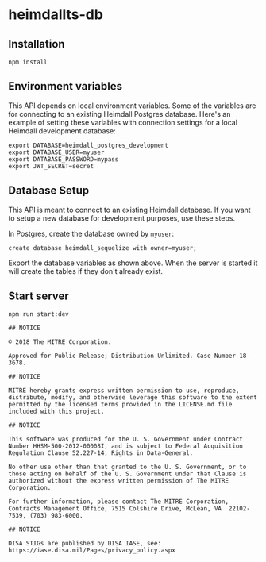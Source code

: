 # heimdallts-db

## Installation
```
npm install
```

## Environment variables
This API depends on local environment variables. Some of the variables are for connecting to an existing Heimdall Postgres database. Here's an example of setting these variables with connection settings for a local Heimdall development database:
```
export DATABASE=heimdall_postgres_development
export DATABASE_USER=myuser
export DATABASE_PASSWORD=mypass
export JWT_SECRET=secret
```

## Database Setup
This API is meant to connect to an existing Heimdall database. If you want to setup a new database for development purposes, use these steps.

In Postgres, create the database owned by `myuser`:
```
create database heimdall_sequelize with owner=myuser;
```

Export the database variables as shown above. When the server is started it will create the tables if they don't already exist.

## Start server
```
npm run start:dev

## NOTICE  

© 2018 The MITRE Corporation.  

Approved for Public Release; Distribution Unlimited. Case Number 18-3678.    

## NOTICE 

MITRE hereby grants express written permission to use, reproduce, distribute, modify, and otherwise leverage this software to the extent permitted by the licensed terms provided in the LICENSE.md file included with this project.

## NOTICE  

This software was produced for the U. S. Government under Contract Number HHSM-500-2012-00008I, and is subject to Federal Acquisition Regulation Clause 52.227-14, Rights in Data-General.    

No other use other than that granted to the U. S. Government, or to those acting on behalf of the U. S. Government under that Clause is authorized without the express written permission of The MITRE Corporation.   

For further information, please contact The MITRE Corporation, Contracts Management Office, 7515 Colshire Drive, McLean, VA  22102-7539, (703) 983-6000.  

## NOTICE

DISA STIGs are published by DISA IASE, see: https://iase.disa.mil/Pages/privacy_policy.aspx
```
